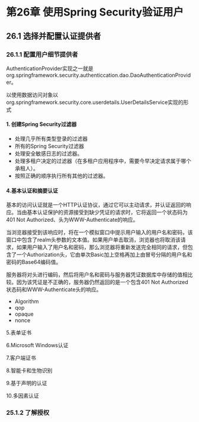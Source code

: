 # 第26章 使用Spring Security验证用户 #

## 26.1 选择并配置认证提供者 ##

### 26.1.1 配置用户细节提供者 ###

AuthenticationProvider实现之一就是org.springframework.security.authenticcation.dao.DaoAuthenticationProvider。

以使用数据访问对象以org.springframework.security.core.userdetails.UserDetailsService实现的形式

#### 1. 创建Spring Security过滤器 ####

* 处理几乎所有类型登录的过滤器
* 所有的Spring Security过滤器
* 处理安全敏感日志的过滤器。
* 处理多租户决定的过滤器（在多租户应用程序中，需要今早决定请求属于哪个承租人）。
* 按照正确的顺序执行所有其他的过滤器。


#### 4.基本认证和摘要认证 ####

基本的访问认证就是一个HTTP认证协议，通过它可以主动请求，并认证返回的响应。当由基本认证保护的资源接受到缺少凭证的请求时，它将返回一个状态码为401 Not Authorized、头为WWW-Authenticate的响应。

当浏览器接受到该响应时，将在一个模拟窗口中提示用户输入的用户名和密码，该窗口中包含了realm头参数的文本值。如果用户单击取消，浏览器也将取消该请求，如果用户输入了用户名和密码，那么浏览器将重新发送完全相同的请求，但包含了一个Authorization头，它由单次Basic加上空格再加上由冒号分隔的用户名和密码的Base64编码值。

服务器将对头进行编码，然后将用户名和密码与服务器凭证数据库中存储的值相比较。因为该凭证是不正确的，服务器仍然返回的是一个包含401 Not Authorized状态码和WWW-Authenticate头的响应。

* Algorithm
* qop
* opaque
* nonce

5.表单证书

6.Microsoft Windows认证

7.客户端证书

8.智能卡和生物识别

9.基于声明的认证

10.多因素认证

### 25.1.2 了解授权 ###